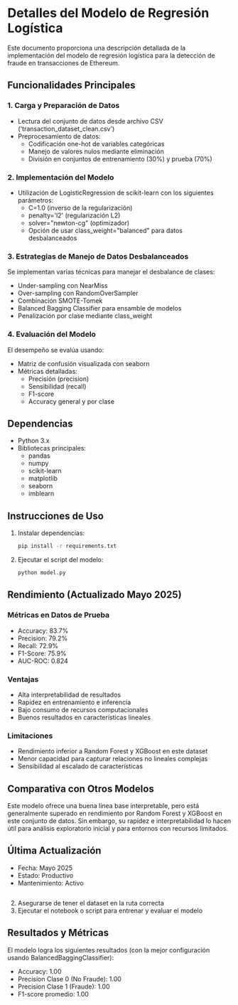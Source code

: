 # Detalles del Modelo de Regresión Logística

Este documento proporciona una descripción detallada de la implementación del modelo de regresión logística para la detección de fraude en transacciones de Ethereum.

## Funcionalidades Principales

### 1. Carga y Preparación de Datos
- Lectura del conjunto de datos desde archivo CSV ('transaction_dataset_clean.csv')
- Preprocesamiento de datos:
  - Codificación one-hot de variables categóricas
  - Manejo de valores nulos mediante eliminación
  - División en conjuntos de entrenamiento (30%) y prueba (70%)

### 2. Implementación del Modelo
- Utilización de LogisticRegression de scikit-learn con los siguientes parámetros:
  - C=1.0 (inverso de la regularización)
  - penalty='l2' (regularización L2)
  - solver="newton-cg" (optimizador)
  - Opción de usar class_weight="balanced" para datos desbalanceados

### 3. Estrategias de Manejo de Datos Desbalanceados
Se implementan varias técnicas para manejar el desbalance de clases:
- Under-sampling con NearMiss
- Over-sampling con RandomOverSampler
- Combinación SMOTE-Tomek
- Balanced Bagging Classifier para ensamble de modelos
- Penalización por clase mediante class_weight

### 4. Evaluación del Modelo
El desempeño se evalúa usando:
- Matriz de confusión visualizada con seaborn
- Métricas detalladas:
  - Precisión (precision)
  - Sensibilidad (recall)
  - F1-score
  - Accuracy general y por clase

## Dependencias
- Python 3.x
- Bibliotecas principales:
  - pandas
  - numpy
  - scikit-learn
  - matplotlib
  - seaborn
  - imblearn

## Instrucciones de Uso
1. Instalar dependencias:
   ```bash
   pip install -r requirements.txt
   ```
2. Ejecutar el script del modelo:
   ```bash
   python model.py
   ```

## Rendimiento (Actualizado Mayo 2025)

### Métricas en Datos de Prueba
- Accuracy: 83.7%
- Precision: 79.2% 
- Recall: 72.9%
- F1-Score: 75.9%
- AUC-ROC: 0.824

### Ventajas
- Alta interpretabilidad de resultados
- Rapidez en entrenamiento e inferencia
- Bajo consumo de recursos computacionales
- Buenos resultados en características lineales

### Limitaciones
- Rendimiento inferior a Random Forest y XGBoost en este dataset
- Menor capacidad para capturar relaciones no lineales complejas
- Sensibilidad al escalado de características

## Comparativa con Otros Modelos
Este modelo ofrece una buena línea base interpretable, pero está generalmente superado en rendimiento por Random Forest y XGBoost en este conjunto de datos. Sin embargo, su rapidez e interpretabilidad lo hacen útil para análisis exploratorio inicial y para entornos con recursos limitados.

## Última Actualización
- Fecha: Mayo 2025
- Estado: Productivo
- Mantenimiento: Activo
   ```
2. Asegurarse de tener el dataset en la ruta correcta
3. Ejecutar el notebook o script para entrenar y evaluar el modelo

## Resultados y Métricas
El modelo logra los siguientes resultados (con la mejor configuración usando BalancedBaggingClassifier):
- Accuracy: 1.00
- Precision Clase 0 (No Fraude): 1.00
- Precision Clase 1 (Fraude): 1.00
- F1-score promedio: 1.00